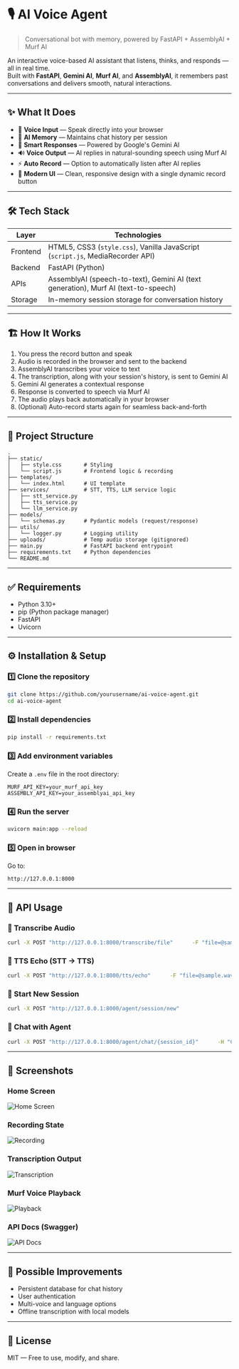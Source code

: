# 🎙️ AI Voice Agent
> Conversational bot with memory, powered by FastAPI + AssemblyAI + Murf AI

An interactive voice-based AI assistant that listens, thinks, and responds — all in real time.  
Built with **FastAPI**, **Gemini AI**, **Murf AI**, and **AssemblyAI**, it remembers past conversations and delivers smooth, natural interactions.

---

## ✨ What It Does
- 🎤 **Voice Input** — Speak directly into your browser  
- 🧠 **AI Memory** — Maintains chat history per session  
- 💬 **Smart Responses** — Powered by Google's Gemini AI  
- 🔊 **Voice Output** — AI replies in natural-sounding speech using Murf AI  
- ⚡ **Auto Record** — Option to automatically listen after AI replies  
- 🎨 **Modern UI** — Clean, responsive design with a single dynamic record button  

---

## 🛠 Tech Stack

| Layer      | Technologies |
|------------|--------------|
| Frontend   | HTML5, CSS3 (`style.css`), Vanilla JavaScript (`script.js`, MediaRecorder API) |
| Backend    | FastAPI (Python) |
| APIs       | AssemblyAI (speech-to-text), Gemini AI (text generation), Murf AI (text-to-speech) |
| Storage    | In-memory session storage for conversation history |

---

## 🏗 How It Works

1. You press the record button and speak  
2. Audio is recorded in the browser and sent to the backend  
3. AssemblyAI transcribes your voice to text  
4. The transcription, along with your session's history, is sent to Gemini AI  
5. Gemini AI generates a contextual response  
6. Response is converted to speech via Murf AI  
7. The audio plays back automatically in your browser  
8. (Optional) Auto-record starts again for seamless back-and-forth  

---

## 📂 Project Structure
```
.
├── static/
│   ├── style.css       # Styling
│   └── script.js       # Frontend logic & recording
├── templates/
│   └── index.html      # UI template
├── services/           # STT, TTS, LLM service logic
│   ├── stt_service.py
│   ├── tts_service.py
│   └── llm_service.py
├── models/
│   └── schemas.py      # Pydantic models (request/response)
├── utils/
│   └── logger.py       # Logging utility
├── uploads/            # Temp audio storage (gitignored)
├── main.py             # FastAPI backend entrypoint
├── requirements.txt    # Python dependencies
└── README.md
```

---

## ✅ Requirements
- Python 3.10+  
- pip (Python package manager)  
- FastAPI  
- Uvicorn  

---

## ⚙️ Installation & Setup

### 1️⃣ Clone the repository
```bash
git clone https://github.com/yourusername/ai-voice-agent.git
cd ai-voice-agent
```

### 2️⃣ Install dependencies
```bash
pip install -r requirements.txt
```

### 3️⃣ Add environment variables  
Create a `.env` file in the root directory:
```env
MURF_API_KEY=your_murf_api_key
ASSEMBLY_API_KEY=your_assemblyai_api_key
```

### 4️⃣ Run the server
```bash
uvicorn main:app --reload
```

### 5️⃣ Open in browser
Go to:
```
http://127.0.0.1:8000
```

---

## 📡 API Usage

### 🔹 Transcribe Audio
```bash
curl -X POST "http://127.0.0.1:8000/transcribe/file"      -F "file=@sample.wav"
```

### 🔹 TTS Echo (STT → TTS)
```bash
curl -X POST "http://127.0.0.1:8000/tts/echo"      -F "file=@sample.wav"
```

### 🔹 Start New Session
```bash
curl -X POST "http://127.0.0.1:8000/agent/session/new"
```

### 🔹 Chat with Agent
```bash
curl -X POST "http://127.0.0.1:8000/agent/chat/{session_id}"      -H "Content-Type: application/json"      -d '{"message": "Hello, how are you?"}'
```

---

## 📸 Screenshots

### Home Screen
![Home Screen](/screenshots/home.png)

### Recording State
![Recording](/screenshots/recording.png)

### Transcription Output
![Transcription](/screenshots/transcription.png)

### Murf Voice Playback
![Playback](/screenshots/playback.png)

### API Docs (Swagger)
![API Docs](/screenshots/docs.png)

---

## 🔮 Possible Improvements
- Persistent database for chat history  
- User authentication  
- Multi-voice and language options  
- Offline transcription with local models  

---

## 📜 License
MIT — Free to use, modify, and share.
